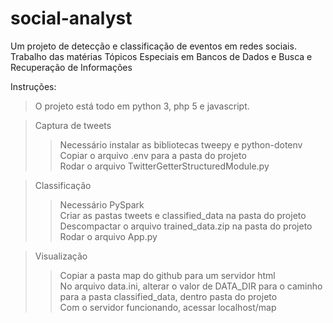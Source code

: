 # social-analyst
Um projeto de detecção e classificação de eventos em redes sociais. 
<br>
Trabalho das matérias Tópicos Especiais em Bancos de Dados e Busca e Recuperação de Informações

Instruções:
> O projeto está todo em python 3, php 5 e javascript.

>Captura de tweets
>>Necessário instalar as bibliotecas tweepy e python-dotenv<br>
>>Copiar o arquivo .env para a pasta do projeto<br>
>>Rodar o arquivo TwitterGetterStructuredModule.py

>Classificação
>>Necessário PySpark<br>
>>Criar as pastas tweets e classified_data na pasta do projeto<br>
>>Descompactar o arquivo trained_data.zip na pasta do projeto<br>
>>Rodar o arquivo App.py

>Visualização
>>Copiar a pasta map do github para um servidor html<br>
>>No arquivo data.ini, alterar o valor de DATA_DIR para o caminho para a pasta classified_data, dentro pasta do projeto<br>
>>Com o servidor funcionando, acessar localhost/map